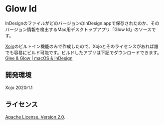 # Glow Id

InDesignのファイルがどのバージョンのInDesign.appで保存されたのか、そのバージョン情報を検出するMac用デスクトップアプリ「Glow Id」のソースです。

[Xojo](https://www.xojo.com/)のビルトイン機能のみで作成したので、Xojoとそのライセンスがあれば誰でも容易にビルド可能です。ビルドしたアプリは下記でダウンロードできます。
[Glee & Glow | macOS & InDesign](https://tama-san.com/glee-glow-id/)

## 開発環境
Xojo 2020r1.1

## ライセンス
 [Apache License, Version 2.0](http://www.apache.org/licenses/LICENSE-2.0).